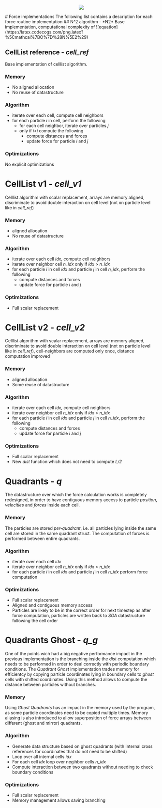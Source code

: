 <p align="center">
    <img src="https://github.com/thfabian/molec/blob/master/doc/logo/logo.png">
</p>
# Force implementations
The following list contains a description for each force routine implementation
## N^2 algorithm - *N2*
Base implementation, computational complexity of ![equation](https://latex.codecogs.com/png.latex?%5Cmathcal%7BO%7D%28N%5E2%29)

## CellList reference - *cell_ref*
Base implementation of celllist algorithm.

### Memory
* No aligned allocation
* No reuse of datastructure

### Algorithm
* iterate over each cell, compute cell neighbors
* for each particle *i* in cell, perform the following
    * for each cell neighbor, iterate over particles *j*
    * only if *i*<*j* compute the following
        * compute distances and forces
        * update force for particle *i* and *j*

### Optimizations
No explicit optimizations

# CellList v1 - *cell_v1*
Celllist algorithm with scalar replacement, arrays are memory aligned, discriminate to avoid double interaction on cell level (not on particle level like in *cell_ref*)
### Memory
* aligned allocation
* No reuse of datastructure

### Algorithm
* iterate over each cell *idx*, compute cell neighbors
* iterate over neighbor cell *n_idx* only if *idx* > *n_idx*
* for each particle *i* in cell *idx* and particle *j* in cell *n_idx*, perform the following
    * compute distances and forces
    * update force for particle *i* and *j*

### Optimizations
* Full scalar replacement

# CellList v2 - *cell_v2*
Celllist algorithm with scalar replacement, arrays are memory aligned, discriminate to avoid double interaction on cell level (not on particle level like in *cell_ref*), cell-neighbors are computed only once, distance computation improved
### Memory
* aligned allocation
* Some reuse of datastructure

### Algorithm
* iterate over each cell *idx*, compute cell neighbors
* iterate over neighbor cell *n_idx* only if *idx* > *n_idx*
* for each particle *i* in cell *idx* and particle *j* in cell *n_idx*, perform the following
    * compute distances and forces
    * update force for particle *i* and *j*

### Optimizations
* Full scalar replacement
* New *dist* function which does not need to compute *L/2*


# Quadrants - *q*
The datastructure over which the force calculation works is completely redesigned, in order to have contiguous memory access to particle *position*, *velocities* and *forces* inside each cell.

### Memory
The particles are stored *per-quadrant*, i.e. all particles lying inside the same cell are stored in the same quadrant struct. The computation of forces is performed between entire quadrants.

### Algorithm
* iterate over each cell *idx*
* iterate over neighbor cell *n_idx* only if *idx* > *n_idx*
* for each particle *i* in cell *idx* and particle *j* in cell *n_idx* perform force computation

### Optimizations
* Full scalar replacement
* Aligned and contiguous memory access
* Particles are likely to be in the correct order for next timestep as after force computation, particles are written back to *SOA* datastructure following the cell order

# Quadrants Ghost - *q_g*
One of the points wich had a big negative performance impact in the previous implementation is the branching inside the *dist* computation which needs to be performed in order to deal correctly with periodic boundary conditions.
The *Quadrant Ghost* implementation trades memory for efficientcy by copying particle coordinates lying in boundary cells to *ghost* cells with shifted coordinates.
Using this method allows to compute the distance between particles without branches.

### Memory
Using *Ghost Quadrants* has an impact in the memory used by the program, as some particle coordinates need to be copied multiple times. Memory aliasing is also introduced to allow superposition of force arrays between different (ghost and mirror) quadrants.

### Algorithm
* Generate data structure based on ghost quadrants (with internal cross references for coordinates that do not need to be shifted)
* Loop over all internal cells *idx*
* For each cell *idx* loop over negihbor cells *n_idx*
* Compute interaction between two quadrants without needing to check boundary conditions

### Optimizations
* Full scalar replacement
* Memory management allows saving branching

